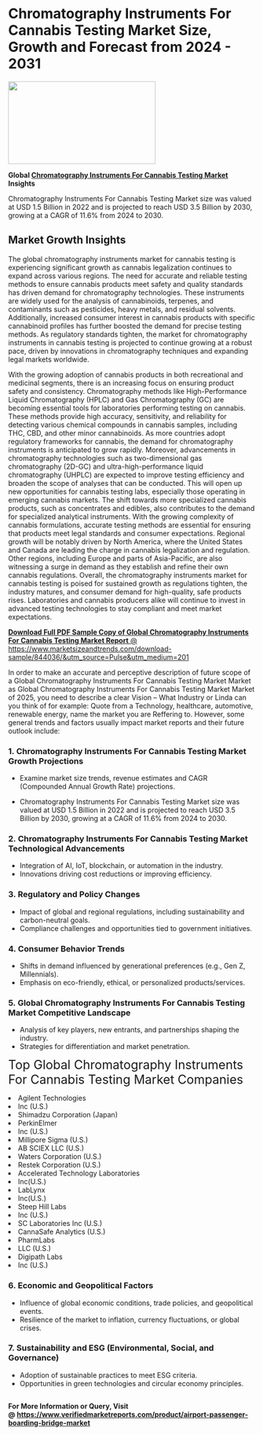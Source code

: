 <H1>Chromatography Instruments For Cannabis Testing Market Size, Growth and Forecast from 2024 - 2031</H1><img class="aligncenter size-medium wp-image-584254" src="https://thirdeyenews.in/wp-content/uploads/2024/09/Global-Market-Research-300x168.jpeg" alt="" width="300" height="168" /><p><strong>Global&nbsp;<a href="https://www.marketsizeandtrends.com/download-sample/844036/&amp;utm_source=Pulse&amp;utm_medium=201">Chromatography Instruments For Cannabis Testing Market</a> Insights</strong></p><p>Chromatography Instruments For Cannabis Testing Market size was valued at USD 1.5 Billion in 2022 and is projected to reach USD 3.5 Billion by 2030, growing at a CAGR of 11.6% from 2024 to 2030.</p><p><h2>Market Growth Insights</h2> <p>The global chromatography instruments market for cannabis testing is experiencing significant growth as cannabis legalization continues to expand across various regions. The need for accurate and reliable testing methods to ensure cannabis products meet safety and quality standards has driven demand for chromatography technologies. These instruments are widely used for the analysis of cannabinoids, terpenes, and contaminants such as pesticides, heavy metals, and residual solvents. Additionally, increased consumer interest in cannabis products with specific cannabinoid profiles has further boosted the demand for precise testing methods. As regulatory standards tighten, the market for chromatography instruments in cannabis testing is projected to continue growing at a robust pace, driven by innovations in chromatography techniques and expanding legal markets worldwide.</p> <p><a href="#"></a></p> <p>With the growing adoption of cannabis products in both recreational and medicinal segments, there is an increasing focus on ensuring product safety and consistency. Chromatography methods like High-Performance Liquid Chromatography (HPLC) and Gas Chromatography (GC) are becoming essential tools for laboratories performing testing on cannabis. These methods provide high accuracy, sensitivity, and reliability for detecting various chemical compounds in cannabis samples, including THC, CBD, and other minor cannabinoids. As more countries adopt regulatory frameworks for cannabis, the demand for chromatography instruments is anticipated to grow rapidly. Moreover, advancements in chromatography technologies such as two-dimensional gas chromatography (2D-GC) and ultra-high-performance liquid chromatography (UHPLC) are expected to improve testing efficiency and broaden the scope of analyses that can be conducted. This will open up new opportunities for cannabis testing labs, especially those operating in emerging cannabis markets. The shift towards more specialized cannabis products, such as concentrates and edibles, also contributes to the demand for specialized analytical instruments. With the growing complexity of cannabis formulations, accurate testing methods are essential for ensuring that products meet legal standards and consumer expectations. Regional growth will be notably driven by North America, where the United States and Canada are leading the charge in cannabis legalization and regulation. Other regions, including Europe and parts of Asia-Pacific, are also witnessing a surge in demand as they establish and refine their own cannabis regulations. Overall, the chromatography instruments market for cannabis testing is poised for sustained growth as regulations tighten, the industry matures, and consumer demand for high-quality, safe products rises. Laboratories and cannabis producers alike will continue to invest in advanced testing technologies to stay compliant and meet market expectations.</p> <p><a href="#"></p><p><span class=""><strong>Download Full PDF Sample Copy of Global Chromatography Instruments For Cannabis Testing Market Report</strong> @ <a href="https://www.marketsizeandtrends.com/download-sample/844036/&amp;utm_source=Pulse&amp;utm_medium=201" target="_blank">https://www.marketsizeandtrends.com/download-sample/844036/&amp;utm_source=Pulse&amp;utm_medium=201</a></span></p><p>In order to make an accurate and perceptive description of future scope of a Global&nbsp;Chromatography Instruments For Cannabis Testing Market Market as Global&nbsp;Chromatography Instruments For Cannabis Testing Market Market of 2025, you need to describe a clear Vision &ndash; What Industry or Linda can you think of for example: Quote from a Technology, healthcare, automotive, renewable energy, name the market you are Reffering to. However, some general trends and factors usually impact market reports and their future outlook include:</p><h3>1.&nbsp;<strong>Chromatography Instruments For Cannabis Testing Market Growth Projections</strong></h3><ul><li>Examine market size trends, revenue estimates and CAGR (Compounded Annual Growth Rate) projections.</li><li><p>Chromatography Instruments For Cannabis Testing Market size was valued at USD 1.5 Billion in 2022 and is projected to reach USD 3.5 Billion by 2030, growing at a CAGR of 11.6% from 2024 to 2030.</p></li></ul><h3>2.&nbsp;<strong>Chromatography Instruments For Cannabis Testing Market Technological Advancements</strong></h3><ul><li>Integration of AI, IoT, blockchain, or automation in the industry.</li><li>Innovations driving cost reductions or improving efficiency.</li></ul><h3>3.&nbsp;<strong>Regulatory and Policy Changes</strong></h3><ul><li>Impact of global and regional regulations, including sustainability and carbon-neutral goals.</li><li>Compliance challenges and opportunities tied to government initiatives.</li></ul><h3>4.&nbsp;<strong>Consumer Behavior Trends</strong></h3><ul><li>Shifts in demand influenced by generational preferences (e.g., Gen Z, Millennials).</li><li>Emphasis on eco-friendly, ethical, or personalized products/services.</li></ul><h3>5.&nbsp;<strong>Global Chromatography Instruments For Cannabis Testing Market Competitive Landscape</strong></h3><ul><li>Analysis of key players, new entrants, and partnerships shaping the industry.</li><li>Strategies for differentiation and market penetration.</li></ul><p data-pm-slice="1 1 []"><span style="color: inherit; font-family: inherit; font-size: 25px;">Top Global Chromatography Instruments For Cannabis Testing Market Companies</span></p><div class="" data-test-id=""><p><li>Agilent Technologies</li><li> Inc (U.S.)</li><li> Shimadzu Corporation (Japan)</li><li> PerkinElmer</li><li> Inc (U.S.)</li><li> Millipore Sigma (U.S.)</li><li> AB SCIEX LLC (U.S.)</li><li> Waters Corporation (U.S.)</li><li> Restek Corporation (U.S.)</li><li> Accelerated Technology Laboratories</li><li> Inc(U.S.)</li><li> LabLynx</li><li> Inc(U.S.)</li><li> Steep Hill Labs</li><li> Inc (U.S.)</li><li> SC Laboratories Inc (U.S.)</li><li> CannaSafe Analytics (U.S.)</li><li> PharmLabs</li><li> LLC (U.S.)</li><li> Digipath Labs</li><li> Inc (U.S.)</li></p></div><h3>6.&nbsp;<strong>Economic and Geopolitical Factors</strong></h3><ul><li>Influence of global economic conditions, trade policies, and geopolitical events.</li><li>Resilience of the market to inflation, currency fluctuations, or global crises.</li></ul><h3>7.&nbsp;<strong>Sustainability and ESG (Environmental, Social, and Governance)</strong></h3><ul><li>Adoption of sustainable practices to meet ESG criteria.</li><li>Opportunities in green technologies and circular economy principles.</li></ul><h2><strong style="font-size: 14px;">For More Information or Query, Visit @&nbsp;</strong><a style="background-color: #ffffff; font-size: 14px;" href="https://www.marketsizeandtrends.com/report/chromatography-instruments-for-cannabis-testing-market/" target="_blank">https://www.verifiedmarketreports.com/product/airport-passenger-boarding-bridge-market</a></h2>
